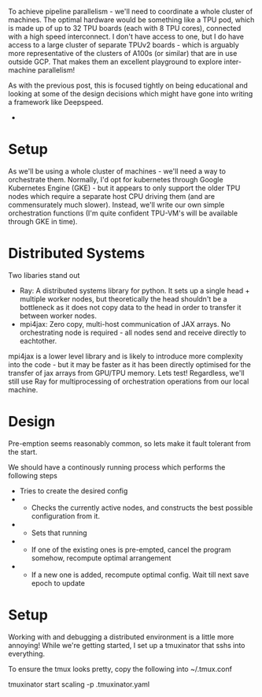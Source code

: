 To achieve pipeline parallelism - we'll need to coordinate a whole cluster of machines. The optimal hardware would be something like a TPU pod, which is made up of up to 32 TPU boards (each with 8 TPU cores), connected with a high speed interconnect.  I don't have access to one, but I do have access to a large cluster of separate TPUv2 boards - which is arguably more representative of the clusters of A100s (or similar) that are in use outside GCP. That makes them an excellent playground to explore inter-machine parallelism!

As with the previous post, this is focused tightly on being educational and looking at some of the design decisions which might have gone into writing a framework like Deepspeed. 

- 

# Setup

As we'll be using a whole cluster of machines - we'll need a way to orchestrate them. Normally, I'd opt for kubernetes through Google Kubernetes Engine (GKE) - but it appears to only support the older TPU nodes which require a separate host CPU driving them (and are commensurately much slower). Instead, we'll write our own simple orchestration functions (I'm quite confident TPU-VM's will be available through GKE in time).

# Distributed Systems

Two libaries stand out

- Ray: A distributed systems library for python. It sets up a single head + multiple worker nodes, but theoretically the head shouldn't be a bottleneck as it does not copy data to the head in order to transfer it between worker nodes.
- mpi4jax: Zero copy, multi-host communication of JAX arrays. No orchestrating node is required - all nodes send and receive directly to eachtother. 

mpi4jax is a lower level library and is likely to introduce more complexity into the code -  but it may be faster as it has been directly optimised for the transfer of jax arrays from GPU/TPU memory.  Lets test! Regardless, we'll still use Ray for multiprocessing of orchestration operations from our local machine. 



# Design

Pre-emption seems reasonably common, so lets make it fault tolerant from the start. 

We should have a continously running process which performs the following steps

 - Tries to create the desired config
 - - Checks the currently active nodes, and constructs the best possible configuration from it. 
 - - Sets that running
 - - If one of the existing ones is pre-empted, cancel the program somehow, recompute optimal arrangement
 - - If a new one is added, recompute optimal config. Wait till next save epoch to update



 # Setup 

  Working with and debugging a distributed environment is a little more annoying! While we're getting started, I set up a tmuxinator that sshs into everything. 

  To ensure the tmux looks pretty, copy the following into ~/.tmux.conf

  

  tmuxinator start scaling -p .tmuxinator.yaml